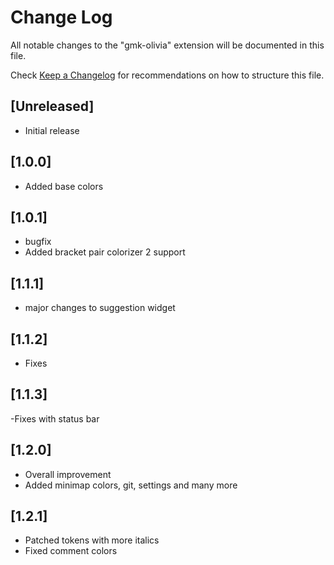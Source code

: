 # Change Log

All notable changes to the "gmk-olivia" extension will be documented in this file.

Check [Keep a Changelog](http://keepachangelog.com/) for recommendations on how to structure this file.

## [Unreleased]

- Initial release

## [1.0.0]

- Added base colors
## [1.0.1]
- bugfix
- Added bracket pair colorizer 2 support

## [1.1.1]
- major changes to suggestion widget

## [1.1.2]
- Fixes

## [1.1.3]
-Fixes with status bar

## [1.2.0] 
- Overall improvement
- Added minimap colors, git, settings and many more

## [1.2.1]
- Patched tokens with more italics
- Fixed comment colors




